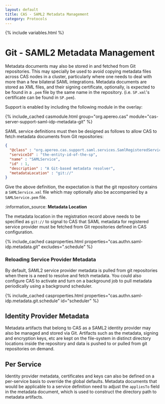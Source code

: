 ```yaml
---
layout: default
title: CAS - SAML2 Metadata Management
category: Protocols
---
```


{% include variables.html %}

# Git - SAML2 Metadata Management

Metadata documents may also be stored in and fetched from Git repositories. This may specially be used to avoid copying metadata
files across CAS nodes in a cluster, particularly where one needs to deal with more than a few bilateral SAML integrations.
Metadata documents are stored as XML files, and their signing certificate, optionally, is expected to be found in a `.pem`
file by the same name in the repository. (i.e. `SP.xml`'s certificate can be found in `SP.pem`).

Support is enabled by including the following module in the overlay:

{% include_cached casmodule.html group="org.apereo.cas" module="cas-server-support-saml-idp-metadata-git" %}

SAML service definitions must then be designed as follows to allow CAS to fetch metadata documents from Git repositories:

```json
{
  "@class" : "org.apereo.cas.support.saml.services.SamlRegisteredService",
  "serviceId" : "the-entity-id-of-the-sp",
  "name" : "SAMLService",
  "id" : 1,
  "description" : "A Git-based metadata resolver",
  "metadataLocation" : "git://"
}
```

Give the above definition, the expectation is that the git repository
contains a `SAMLService.xml` file which may optionally also be accompanied by a `SAMLService.pem` file.

<div class="alert alert-info">:information_source: <strong>Metadata Location</strong><p>
The metadata location in the registration record above needs to be specified as <code>git://</code> to signal to CAS that 
SAML metadata for registered service provider must be fetched from Git repositories defined in CAS configuration. 
</p></div>

{% include_cached casproperties.html properties="cas.authn.saml-idp.metadata.git" excludes=".schedule" %}
                                                                                                     
### Reloading Service Provider Metadata
   
By default, SAML2 service provider metadata is pulled from git repositories when there is a need to resolve and fetch metadata.
You could also configure CAS to activate and turn on a background job to pull metadata periodically using a background scheduler. 

{% include_cached casproperties.html properties="cas.authn.saml-idp.metadata.git.schedule" id="scheduler" %}

## Identity Provider Metadata

Metadata artifacts that belong to CAS as a SAML2 identity provider may also be
managed and stored via Git. Artifacts such as the metadata, signing and encryption
keys, etc are kept on the file-system in distinct directory locations inside
the repository and data is pushed to or pulled from git repositories on demand.

## Per Service

Identity provider metadata, certificates and keys can also be defined on a per-service basis to override the global defaults.
Metadata documents that would be applicable to a service definition need to adjust the `appliesTo` field in the metadata
document, which is used to construct the directory path to metadata artifacts.
